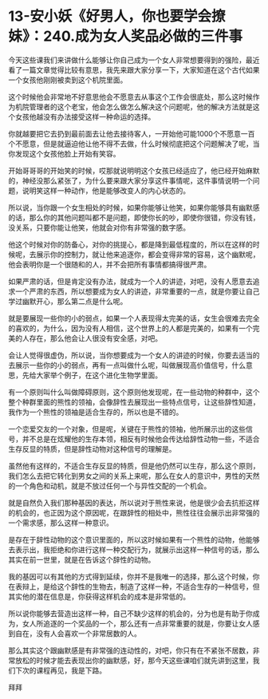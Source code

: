 # 13-安小妖《好男人，你也要学会撩妹》：240.成为女人奖品必做的三件事

今天这些课我们来讲做什么能够让你自己成为一个女人非常想要得到的强险，最近看了一篇文章觉得比较有意思，我先来跟大家分享一下，大家知道在这个古代如果一个女孩他刚刚被卖到这个机院里面。

这个时候他会非常地不好意思他会不愿意去从事这个工作会很底处，那么这时候作为机院管理者的这个老宝，他会怎么做怎么解决这个问题呢，他的解决方法就是这个女孩他越没有办法接受这样一种命运的选择。

你就越要把它去扔到最前面去让他去接待客人，一开始他可能1000个不愿意一百个不愿意，但是就逼迫他让他不得不去做，什么时候彻底把这个问题解决了呢，当你发现这个女孩他脸上开始有笑容。

开始哥哥哥的开始笑的时候，哎那就说明明这个女孩已经适应了，他已经开始麻默的，神经没那么紧张了，为什么要来跟大家分享这件事情呢，这件事情说明一个问题，说明笑这样一种动作，他是能够改变人的内心状态的。

所以说，当你跟一个女生相处的时候，如果你能够让他笑，如果你能够具有幽默感的话，那么你的其他问题叫都不是问题，即使你长的吵，即使你很错，你没有钱，没关系，只要你能让他笑，他就会对你有非常强的数字感。

他这个时候对你的防备心，对你的挑提心，都是降到最低程度的，所以在这样的时候呢，去展示你的控制力，就让他来追逐你，都会变得非常的容易，这个幽默呢，他会表明你是一个很随和的人，并不会把所有事情都搞得很严肃。

如果严肃的话，但是肯定没有办法，就成为一个人的讲迹，对吧，没有人愿意去追求一个严肃的东西，所以想要成为女人的讲迹，非常重要的一点，就是你要让自己学过幽默开心，那么第二点是什么呢。

就是要展现一些你的小的弱点，如果一个人表现得太完美的话，女生会很难去完全的喜欢的，为什么，因为没有人相信，这个世界上的人都是完美的，如果有一个完美的人存在，那么他会让人很没有安全感，对吧。

会让人觉得很虚伪，所以说，当你想要成为一个女人的讲迹的时候，你要去适当的去展示一些你的小的弱点，再有一点叫做什么呢，叫做展现高价值信号，什么意思，先给大家举个例子，在这个进化生物学里面。

有一个原则叫什么叫做障碍原则，这个原则他发现呢，在一些动物的种群中，这个整个种群里面的熊性的领袖，会像辞性去展现出一些特点信号，让这些辞性知道，我作为一个熊性的领袖是适合生存的，所以也是不错的。

一个恋爱交友的一个对象，但是呢，关键在于熊性的领袖，他所展示出的这些信号，并不总是在炫耀他的生存本领，相反有时候他会传达给辞性动物一些，不适合生存反显的特质，但是辞性动物对这种信号的理解是。

虽然他有这样的，不适合生存反显的特质，但是他仍然可以生存，那么这个原则，我们怎么去把它转化到男女之间的关系上来呢，那么在女人的意识中，男性的天然的一个角色和动机，就是不放过任何一个与异性交配的一个机会。

就是自然负入我们那种基因的表达，所以说对于熊性来说，他是很少会去抗拒这样的机会的，也正因为这个原因呢，在跟辞性的相处中，熊性往往会展示出非常强的一个需求感，那么这样一种意识。

是存在于辞性动物的这个意识里面的，所以这时候如果有一个熊性的动物，他能够去表示出，我拒绝和你进行这样一种交配行为，就展示出这样一种信号的话，那么其实在前一世里，就是在告诉这个辞性的动物。

我的基因可以有其他的方式得到延续，你并不是我唯一的选择，那么这个时候，你在表辩上，是给这个辞性的生物去，制造了这样一种，不适合生存的一种信号，但其实他的潜在信息是，你获得这样机会的成本是非常低的。

所以说你能够去营造出这样一种，自己不缺少这样的机会的，分为也是有助于你成为，女人所追逐的一个奖品的一个，那么还有一点非常重要的就是，你要让女人感到自在，没有人会喜欢一个非常居数的人。

那么其实这个跟幽默感是有非常强的连动性的，对吧，你只有在不紧张不居数，非常放松的时候才能去表现出你的幽默感，好，那今天这些课咱们就先讲到这里，我们下次的课程再见，我是下路。

拜拜